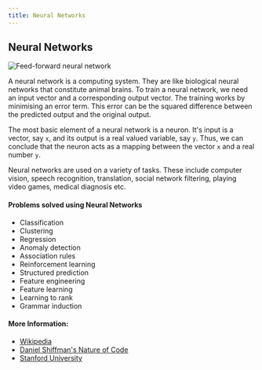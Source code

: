 ```yaml
---
title: Neural Networks
---
```

## Neural Networks

![Feed-forward neural network](http://ufldl.stanford.edu/tutorial/images/SingleNeuron.png)

A neural network is a computing system. They are like biological neural networks that constitute animal brains. 
To train  a neural network, we need an input vector and a corresponding output vector.
The training works by minimising an error term. This error can be the squared difference between the predicted output and the original output.

The most basic element of a neural network is a neuron. It's input is a vector, say `x`, and its output is a real valued variable, say `y`. 
Thus, we can conclude that the neuron acts as a mapping between the vector `x` and a real number `y`.

Neural networks are used on a variety of tasks. These include computer vision, speech recognition, translation, social network filtering, playing  video games, medical diagnosis etc. 


#### Problems solved using Neural Networks
- Classification
- Clustering
- Regression
- Anomaly detection 
- Association rules 
- Reinforcement learning 
- Structured prediction 
- Feature engineering 
- Feature learning 
- Learning to rank
- Grammar induction


#### More Information:
<!-- Please add any articles you think might be helpful to read before writing the article -->
- [Wikipedia]( https://en.wikipedia.org/wiki/Artificial_neural_network#Components_of_an_artificial_neural_network )
- [Daniel Shiffman's Nature of Code](http://natureofcode.com/book/chapter-10-neural-networks/)
- [Stanford University](http://ufldl.stanford.edu/tutorial/supervised/MultiLayerNeuralNetworks/)


